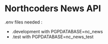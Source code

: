 # Northcoders News API

.env files needed :

- .development with PGPDATABASE=nc_news
- .test with PGPDATABASE=nc_news_test
